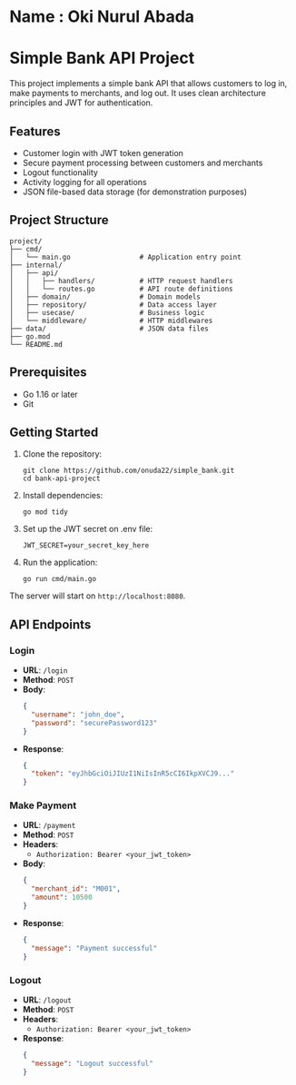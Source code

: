 # Name : Oki Nurul Abada

# Simple Bank API Project

This project implements a simple bank API that allows customers to log in, make payments to merchants, and log out. It uses clean architecture principles and JWT for authentication.

## Features

- Customer login with JWT token generation
- Secure payment processing between customers and merchants
- Logout functionality
- Activity logging for all operations
- JSON file-based data storage (for demonstration purposes)

## Project Structure

```
project/
├── cmd/
│   └── main.go                 # Application entry point
├── internal/
│   ├── api/
│   │   ├── handlers/           # HTTP request handlers
│   │   └── routes.go           # API route definitions
│   ├── domain/                 # Domain models
│   ├── repository/             # Data access layer
│   ├── usecase/                # Business logic
│   └── middleware/             # HTTP middlewares
├── data/                       # JSON data files
├── go.mod
└── README.md
```

## Prerequisites

- Go 1.16 or later
- Git

## Getting Started

1. Clone the repository:

   ```
   git clone https://github.com/onuda22/simple_bank.git
   cd bank-api-project
   ```

2. Install dependencies:

   ```
   go mod tidy
   ```

3. Set up the JWT secret on .env file:

   ```
   JWT_SECRET=your_secret_key_here
   ```

4. Run the application:
   ```
   go run cmd/main.go
   ```

The server will start on `http://localhost:8080`.

## API Endpoints

### Login

- **URL**: `/login`
- **Method**: `POST`
- **Body**:
  ```json
  {
    "username": "john_doe",
    "password": "securePassword123"
  }
  ```
- **Response**:
  ```json
  {
    "token": "eyJhbGciOiJIUzI1NiIsInR5cCI6IkpXVCJ9..."
  }
  ```

### Make Payment

- **URL**: `/payment`
- **Method**: `POST`
- **Headers**:
  - `Authorization: Bearer <your_jwt_token>`
- **Body**:
  ```json
  {
    "merchant_id": "M001",
    "amount": 10500
  }
  ```
- **Response**:
  ```json
  {
    "message": "Payment successful"
  }
  ```

### Logout

- **URL**: `/logout`
- **Method**: `POST`
- **Headers**:
  - `Authorization: Bearer <your_jwt_token>`
- **Response**:
  ```json
  {
    "message": "Logout successful"
  }
  ```
